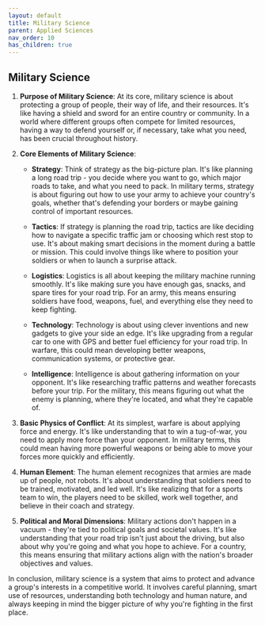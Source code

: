 ```yaml
---
layout: default
title: Military Science
parent: Applied Sciences
nav_order: 10
has_children: true
---
```


## Military Science

1. **Purpose of Military Science**: At its core, military science is about protecting a group of people, their way of life, and their resources. It's like having a shield and sword for an entire country or community. In a world where different groups often compete for limited resources, having a way to defend yourself or, if necessary, take what you need, has been crucial throughout history.

2. **Core Elements of Military Science**:

    - **Strategy**: Think of strategy as the big-picture plan. It's like planning a long road trip - you decide where you want to go, which major roads to take, and what you need to pack. In military terms, strategy is about figuring out how to use your army to achieve your country's goals, whether that's defending your borders or maybe gaining control of important resources.

    - **Tactics**: If strategy is planning the road trip, tactics are like deciding how to navigate a specific traffic jam or choosing which rest stop to use. It's about making smart decisions in the moment during a battle or mission. This could involve things like where to position your soldiers or when to launch a surprise attack.

    - **Logistics**: Logistics is all about keeping the military machine running smoothly. It's like making sure you have enough gas, snacks, and spare tires for your road trip. For an army, this means ensuring soldiers have food, weapons, fuel, and everything else they need to keep fighting.

    - **Technology**: Technology is about using clever inventions and new gadgets to give your side an edge. It's like upgrading from a regular car to one with GPS and better fuel efficiency for your road trip. In warfare, this could mean developing better weapons, communication systems, or protective gear.

    - **Intelligence**: Intelligence is about gathering information on your opponent. It's like researching traffic patterns and weather forecasts before your trip. For the military, this means figuring out what the enemy is planning, where they're located, and what they're capable of.

3. **Basic Physics of Conflict**: At its simplest, warfare is about applying force and energy. It's like understanding that to win a tug-of-war, you need to apply more force than your opponent. In military terms, this could mean having more powerful weapons or being able to move your forces more quickly and efficiently.

4. **Human Element**: The human element recognizes that armies are made up of people, not robots. It's about understanding that soldiers need to be trained, motivated, and led well. It's like realizing that for a sports team to win, the players need to be skilled, work well together, and believe in their coach and strategy.

5. **Political and Moral Dimensions**: Military actions don't happen in a vacuum - they're tied to political goals and societal values. It's like understanding that your road trip isn't just about the driving, but also about why you're going and what you hope to achieve. For a country, this means ensuring that military actions align with the nation's broader objectives and values.

In conclusion, military science is a system that aims to protect and advance a group's interests in a competitive world. It involves careful planning, smart use of resources, understanding both technology and human nature, and always keeping in mind the bigger picture of why you're fighting in the first place.
